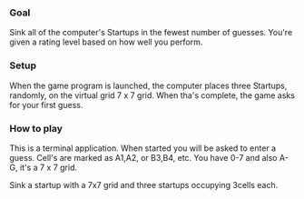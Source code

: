 ### Goal
Sink all of the computer's Startups in the fewest number of guesses. 
You're given a rating level based on how well you perform.

### Setup
When the game program is launched, the computer places three Startups, 
randomly, on the virtual grid 7 x 7 grid. When tha's complete, 
the game asks for your first guess.

### How to play
This is a terminal application. When started you will be asked to 
enter a guess. Cell's are marked as A1,A2, or B3,B4, etc.
You have 0-7 and also A-G, it's a 7 x 7 grid.

Sink a startup with a 7x7 grid and three startups occupying 3cells each.

